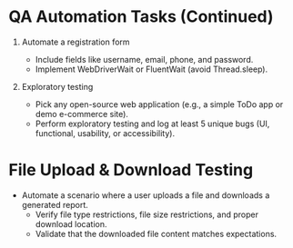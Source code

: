 # QA Automation Tasks (Continued)

1. Automate a registration form  
    - Include fields like username, email, phone, and password.  
    - Implement WebDriverWait or FluentWait (avoid Thread.sleep).

2. Exploratory testing  
    - Pick any open-source web application (e.g., a simple ToDo app or demo e-commerce site).  
    - Perform exploratory testing and log at least 5 unique bugs (UI, functional, usability, or accessibility).

# File Upload & Download Testing

- Automate a scenario where a user uploads a file and downloads a generated report.  
    - Verify file type restrictions, file size restrictions, and proper download location.  
    - Validate that the downloaded file content matches expectations.

